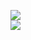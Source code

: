 [![](https://img.shields.io/badge/Made%20With-Github%20Spray-lightgrey.svg?style=for-the-badge&logo=github)](https://github.com/Annihil/github-spray#19646)  
[![](https://i.imgur.com/2DrTn0Z.gif)](https://github.com/Annihil/github-spray)